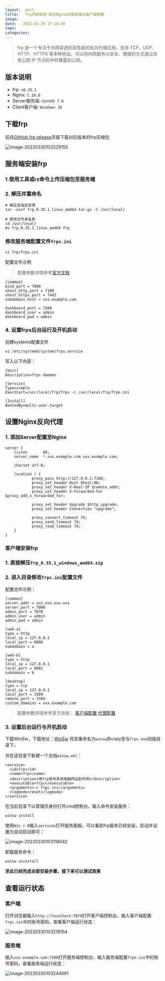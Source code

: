 ```yaml
---
layout:  post
title:   frp内网穿透-配合Nginx的服务端与客户端搭建
image:
date:   2022-03-29 17:18:30
tags: 	
categories: 
---
```


> frp 是一个专注于内网穿透的高性能的反向代理应用，支持 TCP、UDP、HTTP、HTTPS 等多种协议。可以将内网服务以安全、便捷的方式通过具有公网 IP 节点的中转暴露到公网。

## 版本说明

+ frp: `v0.35.1`
+ Nginx: `1.18.0`
+ Server服务端: `CentOS 7.6`
+ Client客户端: `Windows 10`

## 下载frp

前往[GitHub frp release](https://github.com/fatedier/frp/releases)页面下载对应版本的frp压缩包

![image-20220330102529155](https://cdn.jsdelivr.net/gh/SeasonTong/ImageHosting@main/img/image-20220330102529155.png)

## 服务端安装frp

### 1.使用工具或rz命令上传压缩包至服务端

### 2. 解压并重命名

```
# 解压至指定目录
tar -zxvf frp_0.35.1_linux_amd64.tar.gz -C /usr/local/

# 修改文件夹名称
cd /usr/local/
mv frp_0.35.1_linux_amd64 frp
```

### 修改服务端配置文件`frps.ini`

```
vi frp/frps.ini
```

配置文件示例

> 配置参数详情参考[官方文档](https://gofrp.org/docs/reference/server-configures/)

```
[common]
bind_port = 7000
vhost_http_port = 7100
vhost_https_port = 7443
subdomain_host = xxx.example.com

dashboard_port = 7500
dashboard_user = admin
dashboard_pwd = admin
```

### 4. 设置frps后台运行及开机启动

创建systemd配置文件

```
vi /etc/systemd/system/frps.service
```

写入以下内容：

```
[Unit]
Description=frps daemon

[Service]
Type=simple
ExecStart=/usr/local/frp/frps -c /usr/local/frp/frps.ini

[Install]
WantedBy=multi-user.target
```

## 设置Nginx反向代理

### 1. 添加Server配置至Nginx

```
server {
    listen       80;
    server_name  *.xxx.example.com xxx.example.com;

    charset utf-8;

    location / {
            proxy_pass http://127.0.0.1:7100; 
            proxy_set_header Host $host:80;
            proxy_set_header X-Real-IP $remote_addr;
            proxy_set_header X-Forwarded-For $proxy_add_x_forwarded_for;

            proxy_set_header Upgrade $http_upgrade;
            proxy_set_header Connection "upgrade";

            proxy_connect_timeout 7d;
            proxy_send_timeout 7d;
            proxy_read_timeout 7d;
    }
}
```

### 客户端安装frp

### 1. 直接解压`frp_0.35.1_windows_amd64.zip`

### 2. 进入目录修改`frpc.ini`配置文件

配置文件示例：

```
[common]
server_addr = xxx.xxx.xxx.xxx
server_port = 7000
admin_port = 7070
admin_user = admin
admin_pwd = admin

[web-a]
type = http
local_ip = 127.0.0.1
local_port = 8080
subdomain = a

[web-b]
type = http
local_ip = 127.0.0.1
local_port = 8081
subdomain = b

[desktop]
type = tcp
local_ip = 127.0.0.1
local_port = 3389
remote_port = 3389
custom_domains = xxx.example.com
```

> 配置参数详情参考官方文档：
> [客户端配置](https://gofrp.org/docs/reference/client-configures/)
> [代理配置](https://gofrp.org/docs/reference/proxy/)

### 3. 设置后台运行与开机启动

下载WinSw，下载地址：[WinSw](https://github.com/kohsuke/winsw/releases)
将其重命名为`winsw`并copy至与`frpc.exe`同级目录下。

并在该目录下新建一个文档`winsw.xml`：

```
<service>  
  <id>frp</id>  
  <name>frp</name>  
  <description>用frp发布本地电脑网站到外网</description>  
  <executable>frpc</executable>  
  <arguments>-c frpc.ini</arguments>  
  <logmode>reset</logmode>
</service>
```

在当前目录下以管理员身份打开cmd控制台，输入命令安装服务：

```
winsw install
```

使用`Win + R`输入`services`打开服务面板，可以看到frp服务已经安装，启动并设置为自动启动即可：

![image-20220330103118042](https://cdn.jsdelivr.net/gh/SeasonTong/ImageHosting@main/img/image-20220330103118042.png)

卸载服务命令：

```
winsw uninstall
```

**至此已经完成全部安装步骤，接下来可以测试效果**

## 查看运行状态

### 客户端

打开浏览器输入`http://localhost:7070`打开客户端控制台，输入客户端配置`frpc.ini`中的账号密码，查看客户端运行状态：

![image-20220330103218164](https://cdn.jsdelivr.net/gh/SeasonTong/ImageHosting@main/img/image-20220330103218164.png)

### 服务端

输入`xxx.example.com:7500`打开服务端控制台，输入服务端配置`frps.ini`中的账号密码，查看服务端运行状态：

![image-20220330103244091](https://cdn.jsdelivr.net/gh/SeasonTong/ImageHosting@main/img/image-20220330103244091.png)